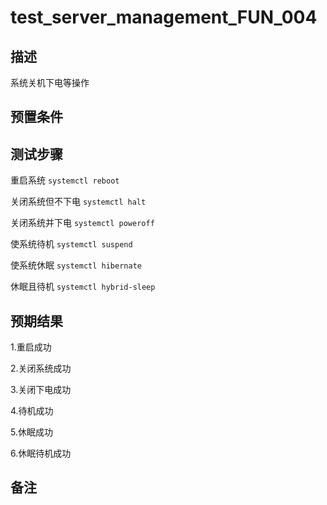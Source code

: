 # test_server_management_FUN_004

## 描述

系统关机下电等操作

## 预置条件

## 测试步骤

重启系统
```systemctl reboot```

关闭系统但不下电
```systemctl halt```

关闭系统并下电
```systemctl poweroff```

使系统待机
```systemctl suspend```

使系统休眠
```systemctl hibernate```

休眠且待机
```systemctl hybrid-sleep```

## 预期结果

1.重启成功

2.关闭系统成功

3.关闭下电成功

4.待机成功

5.休眠成功

6.休眠待机成功

## 备注